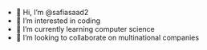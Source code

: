 - 👋 Hi, I’m @safiasaad2
- 👀 I’m interested in coding
- 🌱 I’m currently learning computer science
- 💞️ I’m looking to collaborate on multinational companies

<!---
safiasaad2/safiasaad2 is a ✨ special ✨ repository because its `README.md` (this file) appears on your GitHub profile.
You can click the Preview link to take a look at your changes.
--->

